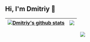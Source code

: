 ## Hi, I'm Dmitriy  👋
<!--
<a href="https://github.com/javaexplorer1">
  <img alt="Dmitriy's GitHub Stats" src="https://github-readme-stats.vercel.app/api?username=javaexplorer1&amp;show_icons=true&amp;theme=buefy&amp;count_private=true" style="max-width: 100%;" height="180em">
  <img alt="javaexplorer1 GitHub Top Languages" src="https://github-readme-stats.vercel.app/api/top-langs/?username=javaexplorer1&amp;theme=buefy&amp;layout=compact" style="max-width: 100%;" height="180em">
</a>
-->

<table>
<thead>
<tr>
	<th><a href="https://github.com/javaexplorer1">
		<img alt="Dmitriy's github stats" src="https://github-readme-stats.vercel.app/api?username=javaexplorer1&amp;show_icons=true&amp;include_all_commits=true&amp;hide_border=true" style="max-width: 100%;" align="middle">
	</a></th>
	<th><a href="https://github.com/javaexplorer1">
		<img src="https://github-readme-stats.vercel.app/api/top-langs/?username=javaexplorer1&amp;layout=compact&amp;hide_border=true" style="max-width: 100%;" align="middle">
	</a></th>
</tr>
</thead>
</table>

<p align="center" dir="auto">
	  <a href="https://www.linkedin.com/in/dmitriy-rozhkov/" rel="nofollow">
		  <img src="https://img.shields.io/badge/LinkedIn-0077B5?style=for-the-badge&logo=linkedin&logoColor=white">
	 </a>
</p>

<!--
<a href="https://github.com/jasontaylordev">
<img alt="javaexplorer1's GitHub Stats" src="https://github-readme-stats.vercel.app/api?username=javaexplorer1&amp;show_icons=true&amp;count_private=true&amp;hide_border=true" style="max-width: 100%;" height="180em">
  
<img alt="javaexplorer1 GitHub Top Languages" src="https://github-readme-stats.vercel.app/api/top-langs/?username=javaexplorer1&amp;layout=compact&amp;hide_border=true" style="max-width: 100%;">
</a>
-->


<!--
**javaexplorer1/javaexplorer1** is a ✨ _special_ ✨ repository because its `README.md` (this file) appears on your GitHub profile.

Here are some ideas to get you started:

- 🔭 I’m currently working on ...
- 🌱 I’m currently learning ...
- 👯 I’m looking to collaborate on ...
- 🤔 I’m looking for help with ...
- 💬 Ask me about ...
- 📫 How to reach me: ...
- 😄 Pronouns: ...
- ⚡ Fun fact: ...
-->
